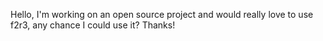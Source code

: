 Hello, I'm working on an open source project and would really love to use f2r3, any chance I could use it? Thanks!
